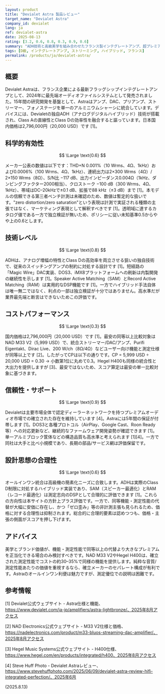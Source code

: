 ```yaml
---
layout: product
title: "Devialet Astra 製品レビュー"
target_name: "Devialet Astra"
company_id: devialet
lang: ja
ref: devialet-astra
date: 2025-08-13
rating: [3.2, 0.6, 0.8, 0.3, 0.9, 0.6]
summary: "ADH技術と高級美学を組み合わせたフランス製インテグレートアンプ、超プレミアム価格設定"
tags: [D級, インテグレートアンプ, ストリーミング, ハイブリッド, フランス]
permalink: /products/ja/devialet-astra/
---
```

## 概要

Devialet Astraは、フランス企業による最新フラッグシップインテグレートアンプとして、2024年に最先端オーディオファイルシステムとして発売されました。15年間の研究開発を基盤として、Astraはアンプ、DAC、プリアンプ、ストリーマー、フォノステージを単一のアルミニウムシャーシに統合しています。デバイスには、Devialetの独自ADH（アナログデジタルハイブリッド）技術が搭載され、Class Aの直線性とClass Dの効率性を融合すると謳っています。日本国内価格は2,796,000円（20,000 USD）です [1]。

## 科学的有効性

$$ \Large \text{0.6} $$

メーカー公表の数値は以下です：THD+N 0.001%（10 Wrms、4Ω、1kHz）および0.0006%（100 Wrms、4Ω、1kHz）、連続出力は2×300 Wrms（4Ω）/ 2×150 Wrms（8Ω）、S/N比 −117 dB、出力インピーダンス0.004Ω（1kHz、ダンピングファクター2000相当）、クロストーク −100 dB（300 Wrms、4Ω、1kHz）、帯域はDC–20kHzで±0.1 dB、拡張で88 kHz（±3 dB）まで [1]。本モデルの信頼できる第三者ベンチ計測は未確認のため、数値は暫定的な扱いです。"zero distortion/zero saturation"という表現は計測で実証される種類の主張ではなく、マーケティング表現として解釈すべきです [1]。透明域に達するカタログ値である一方で独立検証が無いため、ポリシーに従い未知基準0.5からやや上の0.6とします。

## 技術レベル

$$ \Large \text{0.8} $$

ADHは、アナログ増幅の特性とClass Dの高効率を両立させる狙いの独自技術で、従来のスイッチングアンプの制約に対処する設計です [1]。短経路の「Magic Wire」DAC実装、DOS3、iMX8プラットフォームへの刷新は内製開発の継続性を示します [1]。Speaker Active Matching（SAM）とRecord Active Matching（RAM）は実用的なDSP機能です [1]。一方でハイブリッド手法自体は唯一無二ではなく、利点の一部は独立検証が十分ではありません。高水準だが業界最先端と断言はできないためこの評価です。

## コストパフォーマンス

$$ \Large \text{0.3} $$

国内価格は2,796,000円（20,000 USD）です [1]。最安の同等以上比較対象はNAD M33 V2（5,999 USD）で、統合ストリーマー/DAC/アンプ、Purifi Eigentakt、Dirac Live、200 W/ch（8Ω/4Ω）などユーザー向け機能と測定仕様が同等以上です [2]。したがってCPは以下の通りです。CP = 5,999 USD ÷ 20,000 USD = 0.30 → 小数第1位に丸めて0.3。Hegel H400も同様の統合性と大出力を提供しますが [3]、最安ではないため、スコア算定は最安の単一比較対象に基づきます。

## 信頼性・サポート

$$ \Large \text{0.9} $$

Devialetは主要市場全体で認定ディーラーネットワークを持つプレミアムオーディオ市場での確立された存在を維持しています [4]。Astraには5年間の保証が付帯します [1]。DOS3と各種プロトコル（AirPlay、Google Cast、Roon Ready等）への対応更新など、継続的なファームウェア開発姿勢が確認できます [1]。単一アルミブロック筐体などの構造品質も高水準と考えられます [1][4]。一方で同社は大手と比べ小規模であり、長期の部品/サービス網は評価保留です。

## 設計思想の合理性

$$ \Large \text{0.6} $$

オールインワン統合は高級機の簡素化ニーズに合致します。ADHは実際のClass D制限に対処するハイブリッド実装であり、SAM（スピーカー最適化）とRAM（レコード最適化）は測定志向のDSPとして合理的に評価できます [1]。これらの方向性は本サイトの方針上プラス評価です。一方で、同等機能・測定性能の代替が大幅に安価に存在し、かつ「ゼロ歪み」等の非計測主張も見られるため、価格に対する合理性は抑制されます。総合的に合理的要素は認めつつも、価格・主張の側面がスコアを押し下げます。

## アドバイス

美学とブランド価値が、機能・測定性能で同等以上の代替より大きなプレミアムを正当化できる場合のみ検討すべきです。NAD M33 V2やHegel H400は、確立された測定性能でコストの約30–35%で同様の機能を提供します。純粋な音質/測定性能あたりの価値を重視するなら、確立メーカーのセパレート構成が有利です。Astraのオールインワン利便は魅力ですが、測定優位での説明は困難です。

## 参考情報

[1] Devialet公式ウェブサイト - Astra仕様と機能、https://www.devialet.com/ja-jp/amplifiers/astra-lightbronze/、2025年8月アクセス

[2] NAD Electronics公式ウェブサイト - M33 V2仕様と価格、https://nadelectronics.com/product/m33-bluos-streaming-dac-amplifier/、2025年8月アクセス

[3] Hegel Music Systems公式ウェブサイト - H400仕様、https://www.hegel.com/en/products/integrated/h400、2025年8月アクセス

[4] Steve Huff Photo - Devialet Astraレビュー、https://www.stevehuffphoto.com/2025/06/09/devialet-astra-review-hifi-integrated-perfection/、2025年6月

(2025.8.13)